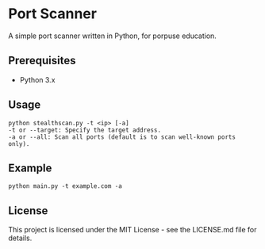 # Port Scanner

A simple port scanner written in Python, for porpuse education.

## Prerequisites

- Python 3.x

## Usage
```
python stealthscan.py -t <ip> [-a] 
-t or --target: Specify the target address.
-a or --all: Scan all ports (default is to scan well-known ports only).
```
## Example
```
python main.py -t example.com -a
```
## License
This project is licensed under the MIT License - see the LICENSE.md file for details.
